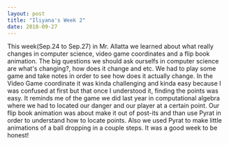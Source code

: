 ```yaml
---
layout: post
title: "Iliyana's Week 2"
date: 2018-09-27
---
```

This week(Sep.24 to Sep.27) in Mr. Allatta we learned about what really changes in computer science, video game coordinates and a flip book animation. The big questions we should ask ourselfs in computer science are what's changing?, how does it change and etc. We had to play some game and take notes in order to see how does it actually change. In the Video Game coordinate it was kinda challenging and kinda easy because I was confused at first but that once I understood it, finding the points was easy. It reminds me of the game we did last year in computational algebra where we had to located our danger and our player at a certain point. Our flip book animation was about make it out of post-its and than use Pyrat in order to understand how to locate points. 
Also we used Pyrat to make little animations of a ball dropping in a couple steps. 
It was a good week to be honest!
